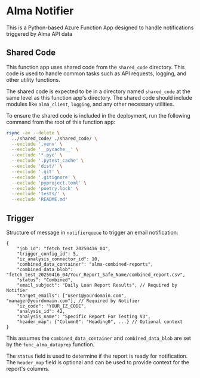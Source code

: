 # Alma Notifier

This is a Python-based Azure Function App designed to handle notifications triggered by Alma API data

## Shared Code

This function app uses shared code from the `shared_code` directory. This code is used to handle common tasks such as API requests, logging, and other utility functions.

The shared code is expected to be in a directory named `shared_code` at the same level as this function app's directory. The shared code should include modules like `alma_client`, `logging`, and any other necessary utilities.

To ensure the shared code is included in the deployment, run the following command from the root of this function app:

```bash
rsync -av --delete \
  ../shared_code/ ./shared_code/ \
  --exclude '.venv' \
  --exclude '__pycache__' \
  --exclude '*.pyc' \
  --exclude '.pytest_cache' \
  --exclude 'dist/' \
  --exclude '.git' \
  --exclude '.gitignore' \
  --exclude 'pyproject.toml' \
  --exclude 'poetry.lock' \
  --exclude 'tests/' \
  --exclude 'README.md'
```

## Trigger

Structure of message in `notifierqueue` to trigger an email notification:

```json5
{
    "job_id": "fetch_test_20250416_04",
    "trigger_config_id": 5,
    "iz_analysis_connector_id": 10,
    "combined_data_container": "alma-combined-reports",
    "combined_data_blob": "fetch_test_20250416_04/Your_Report_Safe_Name/combined_report.csv",
    "status": "Combined",
    "email_subject": "Daily Loan Report Results", // Required by Notifier
    "target_emails": ["user1@yourdomain.com", "manager@yourdomain.com"], // Required by Notifier
    "iz_code": "YOUR_IZ_CODE",
    "analysis_id": 42,
    "analysis_name": "Specific Report For Testing V3",
    "header_map": {"Column0": "Heading0", ...} // Optional context
}
```

This assumes the `combined_data_container` and `combined_data_blob` are set by the `func_alma_dataprep` function.

The `status` field is used to determine if the report is ready for notification. The `header_map` field is optional and can be used to provide context for the report's columns.